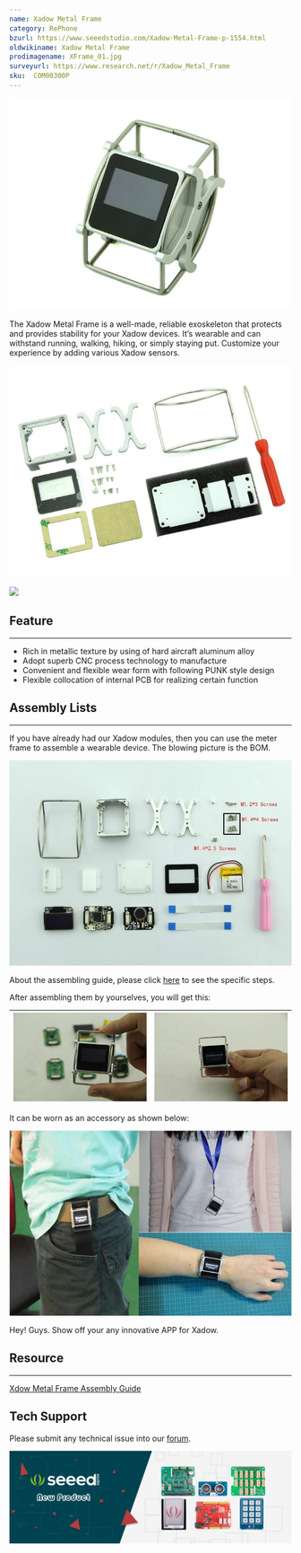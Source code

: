 ```yaml
---
name: Xadow Metal Frame
category: RePhone
bzurl: https://www.seeedstudio.com/Xadow-Metal-Frame-p-1554.html
oldwikiname: Xadow Metal Frame
prodimagename: XFrame_01.jpg
surveyurl: https://www.research.net/r/Xadow_Metal_Frame
sku:  COM00300P
---
```

![](https://github.com/SeeedDocument/Xadow_Metal_Frame/raw/master/img/XFrame_01.jpg)

The Xadow Metal Frame is a well-made, reliable exoskeleton that protects and provides stability for your Xadow devices.  It’s wearable and can withstand running, walking, hiking, or simply staying put. Customize your experience by adding various Xadow sensors.

![](https://github.com/SeeedDocument/Xadow_Metal_Frame/raw/master/img/XFrame.jpg)

[![](https://github.com/SeeedDocument/Seeed-WiKi/raw/master/docs/images/300px-Get_One_Now_Banner-ragular.png)](https://www.seeedstudio.com/Xadow-Metal-Frame-p-1554.html)

##  Feature
---
*   Rich in metallic texture by using of hard aircraft aluminum alloy
*   Adopt superb CNC process technology to manufacture
*   Convenient and flexible wear form with following PUNK style design
*   Flexible collocation of internal PCB for realizing certain function

##  Assembly Lists
---
If you have already had our Xadow modules, then you can use the meter frame to assemble a wearable device. The blowing picture is the BOM.

![](https://github.com/SeeedDocument/Xadow_Metal_Frame/raw/master/img/Xadow_Enclosure1.jpg)

About the assembling guide, please click [here](https://github.com/SeeedDocument/Xadow_Metal_Frame/raw/master/res/Xdow_Metal_Frame_Guide.pdf) to see the specific steps.

After assembling them by yourselves, you will get this:

|![](https://github.com/SeeedDocument/Xadow_Metal_Frame/raw/master/img/IMG_7085.JPG)|![](https://github.com/SeeedDocument/Xadow_Metal_Frame/raw/master/img/XadowDiaplay.JPG)|
|---|---|

It can be worn as an accessory as shown below:

![](https://github.com/SeeedDocument/Xadow_Metal_Frame/raw/master/img/Xadow_metel_frame.jpg)

Hey! Guys. Show off your any innovative APP for Xadow.

##  Resource
---
[Xdow Metal Frame Assembly Guide](https://github.com/SeeedDocument/Xadow_Metal_Frame/raw/master/res/Xdow_Metal_Frame_Guide.pdf)

## Tech Support
Please submit any technical issue into our [forum](http://forum.seeedstudio.com/). <br /><p style="text-align:center"><a href="https://www.seeedstudio.com/act-4.html?utm_source=wiki&utm_medium=wikibanner&utm_campaign=newproducts" target="_blank"><img src="https://github.com/SeeedDocument/Wiki_Banner/raw/master/new_product.jpg" /></a></p>